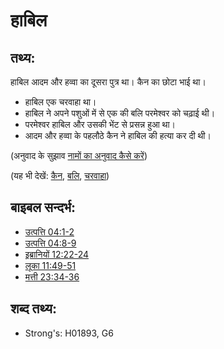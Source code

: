 # हाबिल #

## तथ्य: ##

हाबिल आदम और हव्वा का दूसरा पुत्र था। कैन का छोटा भाई था।

* हाबिल एक चरवाहा था।
* हाबिल ने अपने पशुओं में से एक की बलि परमेश्वर को चढ़ाई थी।
* परमेश्वर हाबिल और उसकी भेंट से प्रसन्न हुआ था। 
* आदम और हव्वा के पहलौठे कैन ने हाबिल की हत्या कर दी थी।

(अनुवाद के सुझाव [नामों का अनुवाद कैसे करें](rc://en/ta/man/translate/translate-names)) 

(यह भी देखें: [कैन](../names/cain.md), [बलि](../other/sacrifice.md), [चरवाहा](../other/shepherd.md))

## बाइबल सन्दर्भ: ##

* [उत्पत्ति 04:1-2](rc://en/tn/help/gen/04/01)
* [उत्पत्ति 04:8-9](rc://en/tn/help/gen/04/08)
* [इब्रानियों 12:22-24](rc://en/tn/help/heb/12/22)
* [लूका 11:49-51](rc://en/tn/help/luk/11/49)
* [मत्ती 23:34-36](rc://en/tn/help/mat/23/34)

## शब्द तथ्य: ##

* Strong's: H01893, G6
